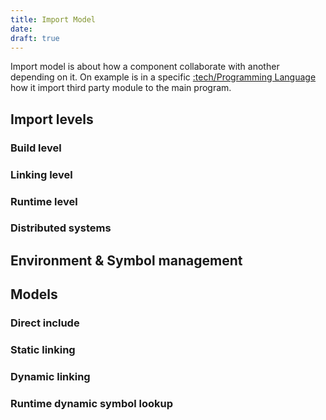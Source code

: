 ```yaml
---
title: Import Model
date:
draft: true
---
```


Import model is about how a component collaborate with another depending on 
it. On example is in a specific [:tech/Programming Language]() how it import third
party module to the main program.

## Import levels

### Build level

### Linking level

### Runtime level

### Distributed systems

## Environment & Symbol management

## Models

### Direct include

### Static linking

### Dynamic linking

### Runtime dynamic symbol lookup
